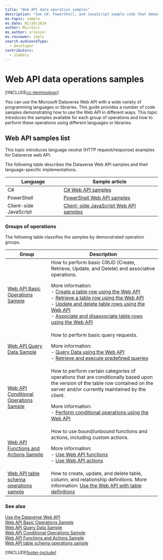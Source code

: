 ```yaml
---
title: "Web API data operation samples"
description: "See C#, PowerShell, and JavaScript sample code that demonstrates how to use the Microsoft Dataverse Web API for basic table row operations, data query, conditional operations, and functions and actions."
ms.topic: sample
ms.date: 01/20/2024
author: MicroSri
ms.author: sriknair
ms.reviewer: jdaly
search.audienceType: 
  - developer
contributors: 
  - JimDaly
---
```


# Web API data operations samples

[!INCLUDE[cc-terminology](../includes/cc-terminology.md)]

You can use the Microsoft Dataverse Web API with a wide variety of programming languages or libraries. This guide provides a number of code samples demonstrating how to use the Web API in different ways. This topic introduces the samples available for each group of operations and how to perform these operations using different languages or libraries.
  
## Web API samples list

This topic introduces language neutral (HTTP request/response) examples for Dataverse web API.

The following table describes the Dataverse Web API samples and their language-specific implementations.

|Language|Sample article|
|---------|---------|
|C#|[C# Web API samples](web-api-samples-csharp.md)|
|PowerShell|[PowerShell Web API samples](web-api-samples-powershell.md)|
|Client-side JavaScript|[Client-side JavaScript Web API samples](web-api-samples-client-side-javascript.md)|


  
### Groups of operations

The following table classifies the samples by demonstrated operation groups.  
  
|Group|Description|  
|-----------|-----------------|  
|[Web API Basic Operations Sample](web-api-basic-operations-sample.md)|How to perform basic CRUD (Create, Retrieve, Update, and Delete) and associative operations.<p/> More information: <br/>-   [Create a table row using the Web API](create-entity-web-api.md)<br />-   [Retrieve a table row using the Web API](retrieve-entity-using-web-api.md)<br />-   [Update and delete table rows using the Web API](update-delete-entities-using-web-api.md)<br />-   [Associate and disassociate table rows using the Web API](associate-disassociate-entities-using-web-api.md)|  
|[Web API Query Data Sample](web-api-query-data-sample.md)|How to perform basic query requests.<p/> More information: <br /> -   [Query Data using the Web API](query/overview.md)<br />-   [Retrieve and execute predefined queries](retrieve-and-execute-predefined-queries.md)|  
|[Web API Conditional Operations Sample](web-api-conditional-operations-sample.md)|How to perform certain categories of operations that are conditionally based upon the version of the table row contained on the  server and/or currently maintained by the client. <p/>More information:<br/>-   [Perform conditional operations using the Web API](perform-conditional-operations-using-web-api.md)|  
|[Web API Functions and Actions Sample](web-api-functions-actions-sample.md)|How to use bound/unbound functions and actions, including custom actions.<p/>More information: <br/>-   [Use Web API functions](use-web-api-functions.md)<br />-   [Use Web API actions](use-web-api-actions.md)|
|[Web API table schema operations sample](web-api-metadata-operations-sample.md)|How to create, update, and delete table, column, and relationship definitions. More information: [Use the Web API with table definitions](use-web-api-metadata.md)|

  
### See also

[Use the Dataverse Web API](overview.md)   
[Web API Basic Operations Sample](web-api-basic-operations-sample.md)   
[Web API Query Data Sample](web-api-query-data-sample.md)   
[Web API Conditional Operations Sample](web-api-conditional-operations-sample.md)   
[Web API Functions and Actions Sample](web-api-functions-actions-sample.md)   
[Web API table schema operations sample](web-api-metadata-operations-sample.md)


[!INCLUDE[footer-include](../../../includes/footer-banner.md)]
